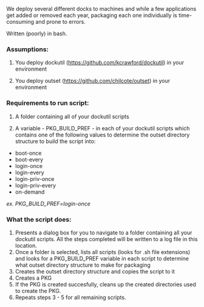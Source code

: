 We deploy several different docks to machines and while a few applications get added or removed each year, packaging each one individually is time-consuming and prone to errors.

Written (poorly) in bash.

### Assumptions:

1. You deploy dockutil (https://github.com/kcrawford/dockutil) in your environment

2. You deploy outset (https://github.com/chilcote/outset) in your environment

### Requirements to run script:

1. A folder containing all of your dockutil scripts

2. A variable - PKG_BUILD_PREF - in each of your dockutil scripts which contains one of the following values to determine the outset directory structure to build the script into:

- boot-once
- boot-every
- login-once
- login-every
- login-priv-once
- login-priv-every
- on-demand

*ex. PKG_BUILD_PREF=login-once*

### What the script does:

1. Presents a dialog box for you to navigate to a folder containing all your dockutil scripts. All the steps completed will be written to a log file in this location.
2. Once a folder is selected, lists all scripts (looks for .sh file extensions) and looks for a PKG_BUILD_PREF variable in each script to determine what outset directory structure to make for packaging
3. Creates the outset directory structure and copies the script to it
4. Creates a PKG
5. If the PKG is created succesfully, cleans up the created directories used to create the PKG.
6. Repeats steps 3 - 5 for all remaining scripts.
